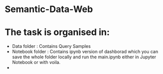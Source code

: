 # Semantic-Data-Web

# The task is organised in:


- Data folder : Contains Query Samples
- Notebook folder : Contains ipynb version of dashborad which you can save the whole folder locally and run the main.ipynb either in Jupyter Notebook or with voila.
- 
		    
